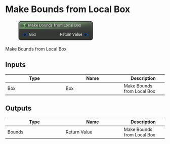 # Make Bounds from Local Box

<div align="left" data-full-width="false">

<figure><img src="Make_Bounds_from_Local_Box.png" alt=""><figcaption></figcaption></figure>

</div>

Make Bounds from Local Box

## Inputs

<table>
<thead><tr><th width="170">Type</th><th width="170">Name</th><th>Description</th></tr></thead>
<tbody>
<tr><td>Box</td><td>Box</td><td>Make Bounds from Local Box</td></tr>
</tbody>
</table>

## Outputs

<table>
<thead><tr><th width="170">Type</th><th width="170">Name</th><th>Description</th></tr></thead>
<tbody>
<tr><td>Bounds</td><td>Return Value</td><td>Make Bounds from Local Box</td></tr>
</tbody>
</table>